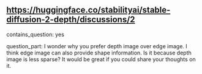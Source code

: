 ## https://huggingface.co/stabilityai/stable-diffusion-2-depth/discussions/2

contains_question: yes

question_part: I wonder why you prefer depth image over edge image. I think edge image can also provide shape information. Is it because depth image is less sparse? It would be great if you could share your thoughts on it.
